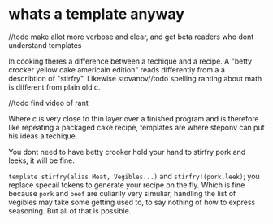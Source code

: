 # whats a template anyway

//todo make allot more verbose and clear, and get beta readers who dont understand templates

In cooking theres a difference between a techique and a recipe. A "betty crocker yellow cake americain edition" reads differently from a a describtion of "stirfry". Likewise stovanov//todo spelling ranting about math is different from plain old c. 

//todo find video of rant

Where c is very close to thin layer over a finished program and is therefore like repeating a packaged cake recipe, templates are where steponv can put his ideas a techique.

You dont need to have betty crooker hold your hand to stirfry pork and leeks, it will be fine.

`template stirfry(alias Meat, Vegibles...)` and `stirfry!(pork,leek)`; you replace specail tokens to generate your recipe on the fly. Which is fine because `pork` and `beef` are culiarily very simuliar, handling the list of vegibles may take some getting used to, to say nothing of how to express seasoning. But all of that is possible.

